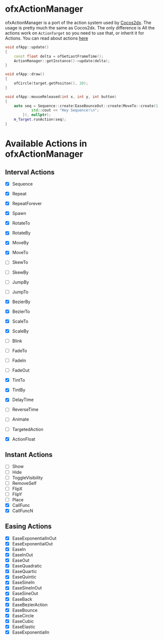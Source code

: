 # ofxActionManager

ofxActionManager is a port of the action system used by [Cocos2dx](https://github.com/cocos2d/cocos2d-x).
The usage is pretty much the same as Cocos2dx. The only difference is All the actions work on `ActionTarget` so you need to use that, or inherit it for Actions.
You can read about actions [here](http://www.cocos2d-x.org/wiki/Actions)

```C++
void ofApp::update()
{
    const float delta = ofGetLastFrameTime();
    ActionManager::getInstance()->update(delta);
}

void ofApp::draw()
{
    ofCircle(target.getPositon(), 20);
}

void ofApp::mouseReleased(int x, int y, int button)
{
    auto seq = Sequence::create(EaseBounceOut::create(MoveTo::create(1, ofVec2f(x, y))), CallFunc::create([]() {
            std::cout << "Hey Sequence!\n";
        }), nullptr);
    m_Target.runAction(seq);
}
```

# Available Actions in ofxActionManager

## Interval Actions

- [x] Sequence
- [x] Repeat
- [x] RepeatForever
- [x] Spawn
- [x] RotateTo
- [x] RotateBy
- [x] MoveBy
- [x] MoveTo
- [ ] SkewTo
- [ ] SkewBy
- [ ] JumpBy
- [ ] JumpTo
- [x] BezierBy
- [x] BezierTo
- [x] ScaleTo
- [x] ScaleBy
- [ ] Blink
- [ ] FadeTo
- [ ] FadeIn
- [ ] FadeOut
- [x] TintTo
- [x] TintBy
- [x] DelayTime
- [ ] ReverseTime
- [ ] Animate
- [ ] TargetedAction
- [x] ActionFloat


## Instant Actions

- [ ] Show
- [ ] Hide
- [ ] ToggleVisibility
- [ ] RemoveSelf
- [ ] FlipX
- [ ] FlipY
- [ ] Place
- [x] CallFunc
- [x] CallFuncN

## Easing Actions

- [x] EaseExponentialInOut
- [x] EaseExponentialOut
- [x] EaseIn
- [x] EaseInOut
- [x] EaseOut
- [x] EaseQuadratic
- [x] EaseQuartic
- [x] EaseQuintic
- [x] EaseSineIn
- [x] EaseSineInOut
- [x] EaseSineOut
- [x] EaseBack
- [x] EaseBezierAction
- [x] EaseBounce
- [x] EaseCircle
- [x] EaseCubic
- [x] EaseElastic
- [x] EaseExponentialIn
